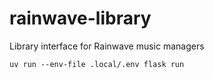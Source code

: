 # rainwave-library

Library interface for Rainwave music managers

```shell
uv run --env-file .local/.env flask run
```
